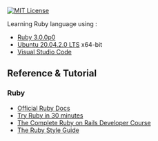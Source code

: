 [![MIT License](https://img.shields.io/badge/License-MIT-blue.svg)](/LICENSE)

Learning Ruby language using :

- [Ruby 3.0.0p0](https://www.ruby-lang.org/en/downloads/)
- [Ubuntu 20.04.2.0 LTS](http://releases.ubuntu.com/20.04/) x64-bit
- [Visual Studio Code](https://code.visualstudio.com/updates/v1_55)
## Reference & Tutorial

### Ruby
  - [Official Ruby Docs](https://www.ruby-lang.org/en/documentation/)
  - [Try Ruby in 30 minutes](https://try.ruby-lang.org/)
  - [The Complete Ruby on Rails Developer Course](https://www.udemy.com/course/the-complete-ruby-on-rails-developer-course/)
  - [The Ruby Style Guide](https://github.com/rubocop/ruby-style-guide)
 